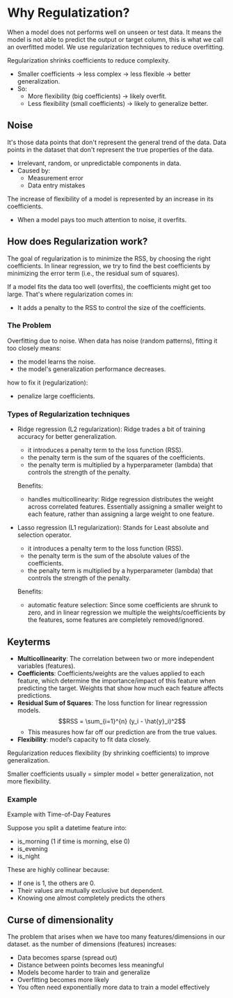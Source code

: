 # Why Regulatization?

When a model does not performs well on unseen or test data. It means the model
is not able to predict the output or target column, this is what we call an
overfitted model. We use regularization techniques to reduce overfitting.

Regularization shrinks coefficients to reduce complexity.

- Smaller coefficients → less complex → less flexible → better generalization.
- So:
  - More flexibility (big coefficients) → likely overfit.
  - Less flexibility (small coefficients) → likely to generalize better.

## Noise

It's those data points that don't represent the general trend of the data. Data
points in the dataset that don't represent the true properties of the data.

- Irrelevant, random, or unpredictable components in data.
- Caused by:
  - Measurement error
  - Data entry mistakes

The increase of flexibility of a model is represented by an increase in its
coefficients.

- When a model pays too much attention to noise, it overfits.

## How does Regularization work?

The goal of regularization is to minimize the RSS, by choosing the right
coefficients. In linear regression, we try to find the best coefficients by
minimizing the error term (i.e., the residual sum of squares).

If a model fits the data too well (overfits), the coefficients might get too large.
That's where regularization comes in:

- It adds a penalty to the RSS to control the size of the coefficients.

### The Problem

Overfitting due to noise. When data has noise (random patterns), fitting it too closely means:

- the model learns the noise.
- the model's generalization performance decreases.

how to fix it (regularization):

- penalize large coefficients.

### Types of Regularization techniques

- Ridge regression (L2 regularization): Ridge trades a bit of training accuracy for better generalization.

  - it introduces a penalty term to the loss function (RSS).
  - the penalty term is the sum of the squares of the coefficients.
  - the penalty term is multiplied by a hyperparameter (lambda) that controls the
    strength of the penalty.

  Benefits:

  - handles multicollinearity: Ridge regression distributes the weight
    across correlated features. Essentially assigning a smaller weight to each
    feature, rather than assigning a large weight to one feature.

- Lasso regression (L1 regularization): Stands for Least absolute and selection
  operator.

  - it introduces a penalty term to the loss function (RSS).
  - the penalty term is the sum of the absolute values of the coefficients.
  - the penalty term is multiplied by a hyperparameter (lambda) that controls the
    strength of the penalty.

  Benefits:

  - automatic feature selection: Since some coefficients are shrunk to zero, and
    in linear regression we multiple the weights/coefficients by the features, some
    features are completely removed/ignored.

## Keyterms

- **Multicollinearity**: The correlation between two or more independent variables (features).
- **Coefficients**: Coefficients/weights are the values applied to each feature,
  which determine the importance/impact of this feature when predicting the target.
  Weights that show how much each feature affects predictions.
- **Residual Sum of Squares**: The loss function for linear regresssion models.
  $$RSS = \sum_{i=1}^{n} (y_i - \hat{y}_i)^2$$
  - This measures how far off our prediction are from the true values.
- **Flexibility**: model’s capacity to fit data closely.

Regularization reduces flexibility (by shrinking coefficients) to improve generalization.

Smaller coefficients usually = simpler model = better generalization, not more flexibility.

### Example

Example with Time-of-Day Features

Suppose you split a datetime feature into:

- is_morning (1 if time is morning, else 0)
- is_evening
- is_night

These are highly collinear because:

- If one is 1, the others are 0.
- Their values are mutually exclusive but dependent.
- Knowing one almost completely predicts the others

## Curse of dimensionality

The problem that arises when we have too many features/dimensions in our dataset.
as the number of dimensions (features) increases:

- Data becomes sparse (spread out)
- Distance between points becomes less meaningful
- Models become harder to train and generalize
- Overfitting becomes more likely
- You often need exponentially more data to train a model effectively
